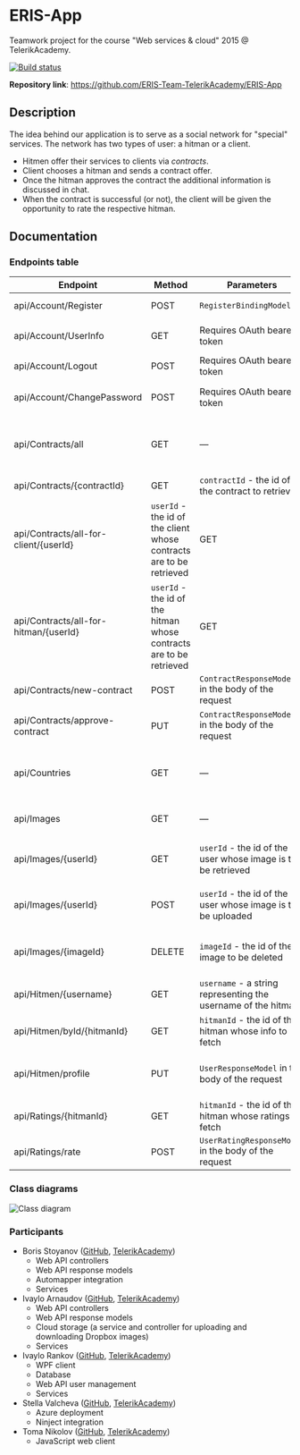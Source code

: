 # ERIS-App

Teamwork project for the course "Web services & cloud" 2015 @ TelerikAcademy.

[![Build status](https://ci.appveyor.com/api/projects/status/2h0xx6xm6tr2xrbb/branch/master?svg=true)](https://ci.appveyor.com/project/arnaudoff/eris-app/branch/master)

**Repository link**: https://github.com/ERIS-Team-TelerikAcademy/ERIS-App 

## Description 
The idea behind our application is to serve as a social network for "special" services. The network has two types of user: a hitman or a client.

- Hitmen offer their services to clients via *contracts*.
- Client chooses a hitman and sends a contract offer.
- Once the hitman approves the contract the additional information is discussed in chat.
- When the contract is successful (or not), the client will be given the opportunity to rate the respective hitman.

## Documentation

### Endpoints table

| Endpoint | Method | Parameters                                                   | Explanation                                                                         
|------------|--------|--------------------------------------------------------------|-------------------------------------------------------------------------------------
| api/Account/Register | POST | `RegisterBindingModel` | Registers a user based on the sent model.
| api/Account/UserInfo | GET | Requires OAuth bearer token | Returns a `UserInfoViewModel` object.
| api/Account/Logout | POST | Requires OAuth bearer token | Logs out the current user.
| api/Account/ChangePassword | POST | Requires OAuth bearer token | Changes the password of the authenticated user.
| api/Contracts/all | GET | — | Returns a `ContractResponseModel` projection of all contracts in the database
| api/Contracts/{contractId} | GET | `contractId` - the id of the contract to retrieve | Returns a `ContractResponseModel`
| api/Contracts/all-for-client/{userId} | `userId` - the id of the client whose contracts are to be retrieved |GET | Returns a list of `ContractResponseModel`
| api/Contracts/all-for-hitman/{userId} | `userId` - the id of the hitman whose contracts are to be retrieved | GET | Returns a list of `ContractResponseModel`
| api/Contracts/new-contract | POST | `ContractResponseModel` in the body of the request | Registers a new contract via a `ContractResponseModel`
| api/Contracts/approve-contract | PUT | `ContractResponseModel` in the body of the request | Updates a contract and returns the id of the updated contract
| api/Countries | GET | — | Returns a list of `CountryResponseModel` projections from the countries in the database
| api/Images          | GET    | —                                                            | Returns a list of `ImageResponseModel` objects.                        
| api/Images/{userId} | GET    | `userId` - the id of the user whose image is to be retrieved | Returns a list of `ImageResponseModel` objects for the user with id `userId`. 
| api/Images/{userId} | POST   | `userId` - the id of the user whose image is to be uploaded  | Saves an `ImageRequestModel` object to Dropbox, linking it to SQL server.          
| api/Images/{imageId}| DELETE | `imageId` - the id of the image to be deleted | Deletes the image with id `imageId` from both SQL server and Dropbox.
| api/Hitmen/{username} | GET | `username` - a string representing the username of the hitman | Gets a `UserResponseModel` by `username`
| api/Hitmen/byId/{hitmanId} | GET | `hitmanId` - the id of the hitman whose info to fetch | Gets a `UserResponseModel` by `id`
| api/Hitmen/profile | PUT | `UserResponseModel` in the body of the request | Updates the hitman profile with the `UserResponseModel` from the request body
| api/Ratings/{hitmanId} | GET | `hitmanId` - the id of the hitman whose ratings to fetch | Returns a collection of `UserRatingResponseModel` projections
| api/Ratings/rate | POST | `UserRatingResponseModel` in the body of the request | Adds a new rating and returns its id
### Class diagrams

![Class diagram](http://puu.sh/lrBij/b1c248857d.png)

### Participants

- Boris Stoyanov ([GitHub](https://github.com/TemplarRei), [TelerikAcademy](http://telerikacademy.com/Users/borisstoyanovv))
  - Web API controllers
  - Web API response models
  - Automapper integration
  - Services
- Ivaylo Arnaudov ([GitHub](https://github.com/arnaudoff), [TelerikAcademy](http://telerikacademy.com/Users/ivaylo.arnaudov))
  - Web API controllers
  - Web API response models
  - Cloud storage (a service and controller for uploading and downloading Dropbox images)
  - Services
- Ivaylo Rankov ([GitHub](https://github.com/Ivorankov), [TelerikAcademy](http://telerikacademy.com/Users/ivo.rankov.7))
  - WPF client
  - Database
  - Web API user management
  - Services
- Stella Valcheva ([GitHub](https://github.com/stellaval), [TelerikAcademy](http://telerikacademy.com/Users/stellaval))
  - Azure deployment
  - Ninject integration
- Toma Nikolov ([GitHub](https://github.com/TomaNikolov), [TelerikAcademy](http://telerikacademy.com/Users/tomasaa))
  - JavaScript web client
